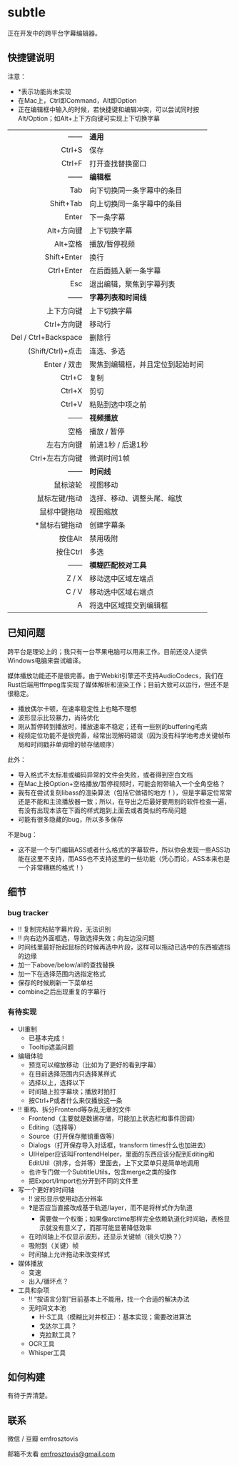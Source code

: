# subtle

正在开发中的跨平台字幕编辑器。

## 快捷键说明

注意：
- *表示功能尚未实现
- 在Mac上，Ctrl即Command，Alt即Option
- 正在编辑框中输入的时候，若快捷键和编辑冲突，可以尝试同时按Alt/Option；如Alt+上下方向键可实现上下切换字幕

|||
|--:|:--|
|——| **通用** |
| Ctrl+S | 保存 |
| Ctrl+F | 打开查找替换窗口 |
|——| **编辑框** |
| Tab  | 向下切换同一条字幕中的条目 |
| Shift+Tab |  向上切换同一条字幕中的条目|
| Enter  | 下一条字幕 |
| Alt+方向键  | 上下切换字幕 |
| Alt+空格  | 播放/暂停视频 |
| Shift+Enter | 换行 |
| Ctrl+Enter | 在后面插入新一条字幕 |
| Esc | 退出编辑，聚焦到字幕列表 |
|——| **字幕列表和时间线** |
| 上下方向键 | 上下切换字幕 |
| Ctrl+方向键 | 移动行 |
| Del / Ctrl+Backspace | 删除行 |
| (Shift/Ctrl)+点击 | 连选、多选 |
| Enter / 双击 | 聚焦到编辑框，并且定位到起始时间 |
| Ctrl+C | 复制 |
| Ctrl+X | 剪切 |
| Ctrl+V | 粘贴到选中项之前 |
|——| **视频播放** |
| 空格 | 播放 / 暂停 |
| 左右方向键 | 前进1秒 / 后退1秒 |
| Ctrl+左右方向键 | 微调时间1帧 |
|——| **时间线** |
| 鼠标滚轮 | 视图移动 |
| 鼠标左键/拖动 | 选择、移动、调整头尾、缩放 |
| 鼠标中键拖动 | 视图缩放 |
| *鼠标右键拖动 | 创建字幕条 |
| 按住Alt | 禁用吸附 |
| 按住Ctrl | 多选 |
|——|**模糊匹配校对工具**|
| Z / X | 移动选中区域左端点 |
| C / V | 移动选中区域右端点 |
| A | 将选中区域提交到编辑框 |

## 已知问题

跨平台是理论上的；我只有一台苹果电脑可以用来工作。目前还没人提供Windows电脑来尝试编译。

媒体播放功能还不是很完善。由于Webkit引擎还不支持AudioCodecs，我们在Rust后端用ffmpeg库实现了媒体解析和渲染工作；目前大致可以运行，但还不是很稳定。

- 播放偶尔卡顿，在速率稳定性上也略不理想
- 波形显示比较暴力，尚待优化
- 刚从暂停转到播放时，播放速率不稳定；还有一些别的buffering毛病
- 视频定位功能不是很完善，经常出现解码错误（因为没有科学地考虑关键帧布局和时间戳非单调增的帧存储顺序）

此外：
- 导入格式不太标准或编码异常的文件会失败，或者得到空白文档
- 在Mac上按Option+空格播放/暂停视频时，可能会附带输入一个全角空格？
- 我有在尝试复刻libass的渲染算法（包括它做错的地方！），但是字幕定位常常还是不能和主流播放器一致；所以，在导出之后最好要用别的软件检查一遍，有没有出现本该在下面的样式跑到上面去或者类似的布局问题
- 可能有很多隐藏的bug，所以多多保存


不是bug：
- 这不是一个专门编辑ASS或者什么格式的字幕软件，所以你会发现一些ASS功能在这里不支持，而ASS也不支持这里的一些功能（凭心而论，ASS本来也是一个非常糟糕的格式！）

## 细节

### bug tracker
- ‼️ 复制完粘贴字幕片段，无法识别
- ‼️ 向右边外面框选，导致选择失效；向左边没问题
- 时间线里最好抬起鼠标的时候再选中片段，这样可以拖动已选中的东西被遮挡的边缘
- 加一下above/below/all的查找替换
- 加一下在选择范围内选指定格式
- 保存的时候刷新一下菜单栏
- combine之后出现重复的字幕行

### 有待实现
- UI重制
  - 已基本完成！
  - Tooltip遮盖问题
- 编辑体验
  - 预览可以缩放移动（比如为了更好的看到字幕）
  - 在目前选择范围内只选择某样式
  - 选择以上，选择以下
  - 时间轴上拉字幕块；播放时拍打
  - 按Ctrl+P或者什么来仅播放这一条
- ‼️ 重构、拆分Frontend等杂乱无章的文件
  - Frontend（主要就是数据存储，可能加上状态栏和事件回调）
  - Editing（选择等）
  - Source（打开保存撤销重做等）
  - Dialogs（打开保存导入对话框，transform times什么也加进去）
  - UIHelper应该叫FrontendHelper，里面的东西应该分配到Editing和EditUtil（排序，合并等）里面去，上下文菜单只是简单地调用
  - 也许专门做一个SubtitleUtils，包含merge之类的操作
  - 把Export/Import也分开到不同的文件里
- 写一个更好的时间轴
  - ‼️ 波形显示使用动态分辨率
  - ❓是否应当直接改成基于轨道/layer，而不是将样式作为轨道
    - 需要做一个权衡；如果像arctime那样完全依赖轨道化时间轴，表格显示就没有意义了，而那可能显著降低效率
  - 在时间轴上不仅显示波形，还显示关键帧（镜头切换？）
  - 吸附到（关键）帧
  - 时间轴上允许拖动来改变样式
- 媒体播放
  - 变速
  - 出入/循环点？
- 工具和杂项
  - ‼️ “按语言分割”目前基本上不能用，找一个合适的解决办法
  - 无时间文本池
    - H-S工具（模糊比对并校正）：基本实现；需要改进算法
	- 戈达尔工具？
	- 克拉默工具？
  - OCR工具
  - Whisper工具

## 如何构建

有待于弄清楚。

## 联系

微信 / 豆瓣 emfrosztovis

邮箱不太看 emfrosztovis@gmail.com